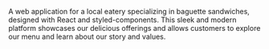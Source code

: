 A web application for a local eatery specializing in baguette sandwiches, designed with React and styled-components. This sleek and modern platform showcases our delicious offerings and allows customers to explore our menu and learn about our story and values.
